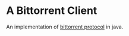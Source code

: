 # A Bittorrent Client

An implementation of [bittorrent protocol](https://wiki.theory.org/index.php/BitTorrentSpecification) in java.

